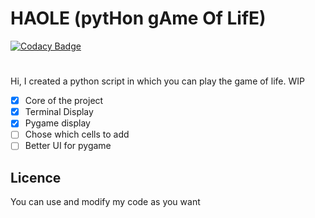 # HAOLE (pytHon gAme Of LifE)
[![Codacy Badge](https://app.codacy.com/project/badge/Grade/9588f781b69e40b3b8464334b9678525)](https://app.codacy.com/gh/PhilZPhaZ/game_of_life/dashboard?utm_source=gh&utm_medium=referral&utm_content=&utm_campaign=Badge_grade)
#
Hi, I created a python script in which you can play the game of life. WIP

 - [x] Core of the project
 - [x] Terminal Display
 - [x] Pygame display
 - [ ] Chose which cells to add  
 - [ ] Better UI for pygame
 
 ## Licence
You can use and modify my code as you want
